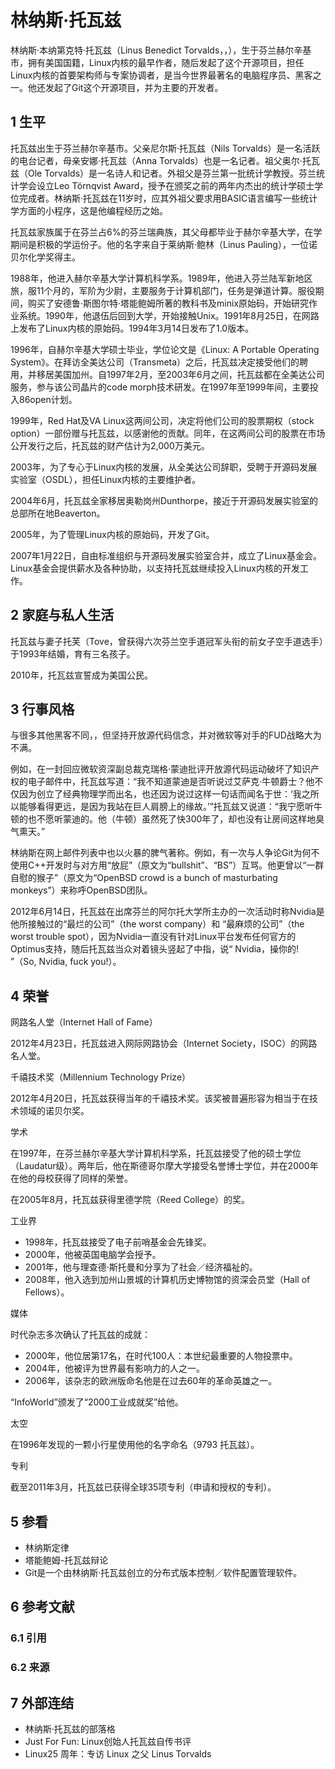 # 林纳斯·托瓦兹



林纳斯·本纳第克特·托瓦兹（Linus Benedict Torvalds，，），生于芬兰赫尔辛基市，拥有美国国籍，Linux内核的最早作者，随后发起了这个开源项目，担任Linux内核的首要架构师与专案协调者，是当今世界最著名的电脑程序员、黑客之一。他还发起了Git这个开源项目，并为主要的开发者。



## 1 生平

托瓦兹出生于芬兰赫尔辛基市。父亲尼尔斯·托瓦兹（Nils Torvalds）是一名活跃的电台记者，母亲安娜·托瓦兹（Anna Torvalds）也是一名记者。祖父奥尔·托瓦兹（Ole Torvalds）是一名诗人和记者。外祖父是芬兰第一批统计学教授。芬兰统计学会设立Leo Törnqvist Award，授予在颁奖之前的两年内杰出的统计学硕士学位完成者。林纳斯·托瓦兹在11岁时，应其外祖父要求用BASIC语言编写一些统计学方面的小程序，这是他编程经历之始。

托瓦兹家族属于在芬兰占6%的芬兰瑞典族，其父母都毕业于赫尔辛基大学，在学期间是积极的学运份子。他的名字来自于莱纳斯·鲍林（Linus Pauling），一位诺贝尔化学奖得主。

1988年，他进入赫尔辛基大学计算机科学系。1989年，他进入芬兰陆军新地区旅，服11个月的，军阶为少尉，主要服务于计算机部门，任务是弹道计算。服役期间，购买了安德鲁·斯图尔特·塔能鲍姆所著的教科书及minix原始码，开始研究作业系统。1990年，他退伍后回到大学，开始接触Unix。1991年8月25日，在网路上发布了Linux内核的原始码。1994年3月14日发布了1.0版本。

1996年，自赫尔辛基大学硕士毕业，学位论文是《Linux: A Portable Operating System》。在拜访全美达公司（Transmeta）之后，托瓦兹决定接受他们的聘用，并移居美国加州。自1997年2月，至2003年6月之间，托瓦兹都在全美达公司服务，参与该公司晶片的code morph技术研发。在1997年至1999年间，主要投入86open计划。

1999年，Red Hat及VA Linux这两间公司，决定将他们公司的股票期权（stock option）一部份赠与托瓦兹，以感谢他的贡献。同年，在这两间公司的股票在市场公开发行之后，托瓦兹的财产估计为2,000万美元。

2003年，为了专心于Linux内核的发展，从全美达公司辞职，受聘于开源码发展实验室（OSDL），担任Linux内核的主要维护者。

2004年6月，托瓦兹全家移居奥勒岗州Dunthorpe，接近于开源码发展实验室的总部所在地Beaverton。

2005年，为了管理Linux内核的原始码，开发了Git。

2007年1月22日，自由标准组织与开源码发展实验室合并，成立了Linux基金会。Linux基金会提供薪水及各种协助，以支持托瓦兹继续投入Linux内核的开发工作。



## 2 家庭与私人生活

托瓦兹与妻子托芙（Tove，曾获得六次芬兰空手道冠军头衔的前女子空手道选手）于1993年结婚，育有三名孩子。

2010年，托瓦兹宣誓成为美国公民。



## 3 行事风格

与很多其他黑客不同，，但坚持开放源代码信念，并对微软等对手的FUD战略大为不满。

例如，在一封回应微软资深副总裁克瑞格·蒙迪批评开放源代码运动破坏了知识产权的电子邮件中，托瓦兹写道：“我不知道蒙迪是否听说过艾萨克·牛顿爵士？他不仅因为创立了经典物理学而出名，也还因为说过这样一句话而闻名于世：‘我之所以能够看得更远，是因为我站在巨人肩膀上的缘故。’”托瓦兹又说道：“我宁愿听牛顿的也不愿听蒙迪的。他（牛顿）虽然死了快300年了，却也没有让房间这样地臭气熏天。”

林纳斯在网上邮件列表中也以火暴的脾气著称。例如，有一次与人争论Git为何不使用C++开发时与对方用“放屁”（原文为“bullshit”、“BS”）互骂。他更曾以“一群自慰的猴子”（原文为“OpenBSD crowd is a bunch of masturbating monkeys”）来称呼OpenBSD团队。

2012年6月14日，托瓦兹在出席芬兰的阿尔托大学所主办的一次活动时称Nvidia是他所接触过的“最烂的公司”（the worst company）和 “最麻烦的公司”（the worst trouble spot），因为Nvidia一直没有针对Linux平台发布任何官方的Optimus支持，随后托瓦兹当众对着镜头竖起了中指，说“ Nvidia，操你的! ”（So, Nvidia, fuck you!）。



## 4 荣誉

网路名人堂（Internet Hall of Fame）

2012年4月23日，托瓦兹进入网际网路协会（Internet Society，ISOC）的网路名人堂。

千禧技术奖（Millennium Technology Prize）

2012年4月20日，托瓦兹获得当年的千禧技术奖。该奖被普遍形容为相当于在技术领域的诺贝尔奖。

学术

在1997年，在芬兰赫尔辛基大学计算机科学系，托瓦兹接受了他的硕士学位（Laudatur级）。两年后，他在斯德哥尔摩大学接受名誉博士学位，并在2000年在他的母校获得了同样的荣誉。

在2005年8月，托瓦兹获得里德学院（Reed College）的奖。

工业界

* 1998年，托瓦兹接受了电子前哨基金会先锋奖。
* 2000年，他被英国电脑学会授予。
* 2001年，他与理查德·斯托曼和分享为了社会／经济福祉的。
* 2008年，他入选到加州山景城的计算机历史博物馆的资深会员堂（Hall of Fellows）。

媒体

时代杂志多次确认了托瓦兹的成就：

* 2000年，他位居第17名，在时代100人：本世纪最重要的人物投票中。
* 2004年，他被评为世界最有影响力的人之一。
* 2006年，该杂志的欧洲版命名他是在过去60年的革命英雄之一。

“InfoWorld”颁发了“2000工业成就奖”给他。

太空

在1996年发现的一颗小行星使用他的名字命名（9793 托瓦兹）。

专利

截至2011年3月，托瓦兹已获得全球35项专利（申请和授权的专利）。



## 5 参看

* 林纳斯定律
* 塔能鲍姆-托瓦兹辩论
* Git是一个由林纳斯·托瓦兹创立的分布式版本控制／软件配置管理软件。



## 6 参考文献



### 6.1 引用



### 6.2 来源



## 7 外部连结

* 林纳斯·托瓦兹的部落格
* Just For Fun: Linux创始人托瓦兹自传书评
* Linux25 周年：专访 Linux 之父 Linus Torvalds



